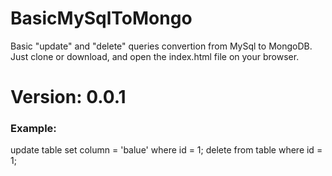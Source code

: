 # BasicMySqlToMongo
Basic "update" and "delete" queries convertion from MySql to MongoDB.
Just clone or download, and open the index.html file on your browser.

# Version: 0.0.1

### Example:
update table set column = 'balue' where id = 1;
delete from table where id = 1;